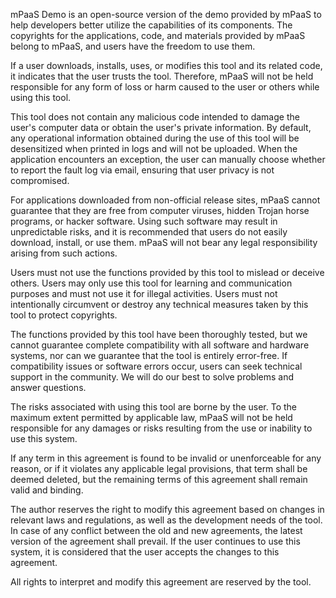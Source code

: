 mPaaS Demo is an open-source version of the demo provided by mPaaS to help developers better utilize the capabilities of its components. The copyrights for the applications, code, and materials provided by mPaaS belong to mPaaS, and users have the freedom to use them.

If a user downloads, installs, uses, or modifies this tool and its related code, it indicates that the user trusts the tool. Therefore, mPaaS will not be held responsible for any form of loss or harm caused to the user or others while using this tool.

This tool does not contain any malicious code intended to damage the user's computer data or obtain the user's private information. By default, any operational information obtained during the use of this tool will be desensitized when printed in logs and will not be uploaded. When the application encounters an exception, the user can manually choose whether to report the fault log via email, ensuring that user privacy is not compromised.

For applications downloaded from non-official release sites, mPaaS cannot guarantee that they are free from computer viruses, hidden Trojan horse programs, or hacker software. Using such software may result in unpredictable risks, and it is recommended that users do not easily download, install, or use them. mPaaS will not bear any legal responsibility arising from such actions.

Users must not use the functions provided by this tool to mislead or deceive others. Users may only use this tool for learning and communication purposes and must not use it for illegal activities. Users must not intentionally circumvent or destroy any technical measures taken by this tool to protect copyrights.

The functions provided by this tool have been thoroughly tested, but we cannot guarantee complete compatibility with all software and hardware systems, nor can we guarantee that the tool is entirely error-free. If compatibility issues or software errors occur, users can seek technical support in the community. We will do our best to solve problems and answer questions.

The risks associated with using this tool are borne by the user. To the maximum extent permitted by applicable law, mPaaS will not be held responsible for any damages or risks resulting from the use or inability to use this system.

If any term in this agreement is found to be invalid or unenforceable for any reason, or if it violates any applicable legal provisions, that term shall be deemed deleted, but the remaining terms of this agreement shall remain valid and binding.

The author reserves the right to modify this agreement based on changes in relevant laws and regulations, as well as the development needs of the tool. In case of any conflict between the old and new agreements, the latest version of the agreement shall prevail. If the user continues to use this system, it is considered that the user accepts the changes to this agreement.

All rights to interpret and modify this agreement are reserved by the tool.
